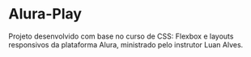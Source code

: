 # Alura-Play
Projeto desenvolvido com base no curso de CSS: Flexbox e layouts responsivos da plataforma Alura, ministrado pelo instrutor Luan Alves. 
